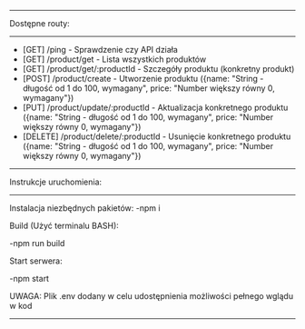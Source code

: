 ________________________
Dostępne routy:
________________________


  - [GET] /ping - Sprawdzenie czy API działa
  - [GET] /product/get - Lista wszystkich produktów
  - [GET] /product/get/:productId - Szczegóły produktu (konkretny produkt)
  - [POST] /product/create - Utworzenie produktu ({name: "String - długość od 1 do 100, wymagany", price: "Number większy równy 0, wymagany"})
  - [PUT] /product/update/:productId - Aktualizacja konkretnego produktu ({name: "String - długość od 1 do 100, wymagany", price: "Number większy równy 0, wymagany"})
  - [DELETE] /product/delete/:productId - Usunięcie konkretnego produktu ({name: "String - długość od 1 do 100, wymagany", price: "Number większy równy 0, wymagany"})


________________________

Instrukcje uruchomienia:
________________________

Instalacja niezbędnych pakietów:
  -npm i

Build (Użyć terminalu BASH):

  -npm run build
  
Start serwera:

  -npm start
  
  
UWAGA: Plik .env dodany w celu udostępnienia możliwości pełnego wglądu w kod
________________________
